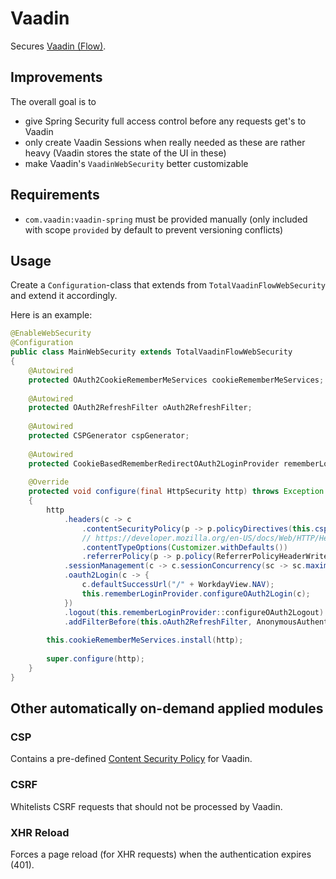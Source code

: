 # Vaadin

Secures [Vaadin (Flow)](https://github.com/vaadin/platform).

## Improvements

The overall goal is to
* give Spring Security full access control before any requests get's to Vaadin
* only create Vaadin Sessions when really needed as these are rather heavy (Vaadin stores the state of the UI in these)
* make Vaadin's ``VaadinWebSecurity`` better customizable

## Requirements

* ``com.vaadin:vaadin-spring`` must be provided manually (only included with scope ``provided`` by default to prevent versioning conflicts)

## Usage

Create a ``Configuration``-class that extends from ``TotalVaadinFlowWebSecurity`` and extend it accordingly.

Here is an example:
```java
@EnableWebSecurity
@Configuration
public class MainWebSecurity extends TotalVaadinFlowWebSecurity
{
    @Autowired
    protected OAuth2CookieRememberMeServices cookieRememberMeServices;
    
    @Autowired
    protected OAuth2RefreshFilter oAuth2RefreshFilter;
    
    @Autowired
    protected CSPGenerator cspGenerator;
    
    @Autowired
    protected CookieBasedRememberRedirectOAuth2LoginProvider rememberLoginProvider;
    
    @Override
    protected void configure(final HttpSecurity http) throws Exception
    {
        http
            .headers(c -> c
                .contentSecurityPolicy(p -> p.policyDirectives(this.cspGenerator.buildCSP()))
                // https://developer.mozilla.org/en-US/docs/Web/HTTP/Headers/X-Content-Type-Options
                .contentTypeOptions(Customizer.withDefaults())
                .referrerPolicy(p -> p.policy(ReferrerPolicyHeaderWriter.ReferrerPolicy.SAME_ORIGIN)))
            .sessionManagement(c -> c.sessionConcurrency(sc -> sc.maximumSessions(5)))
            .oauth2Login(c -> {
                c.defaultSuccessUrl("/" + WorkdayView.NAV);
                this.rememberLoginProvider.configureOAuth2Login(c);
            })
            .logout(this.rememberLoginProvider::configureOAuth2Logout)
            .addFilterBefore(this.oAuth2RefreshFilter, AnonymousAuthenticationFilter.class);
        
        this.cookieRememberMeServices.install(http);
        
        super.configure(http);
    }
}
```

## Other automatically on-demand applied modules

### CSP

Contains a pre-defined [Content Security Policy](../csp/) for Vaadin.

### CSRF

Whitelists CSRF requests that should not be processed by Vaadin.

### XHR Reload

Forces a page reload (for XHR requests) when the authentication expires (401).
